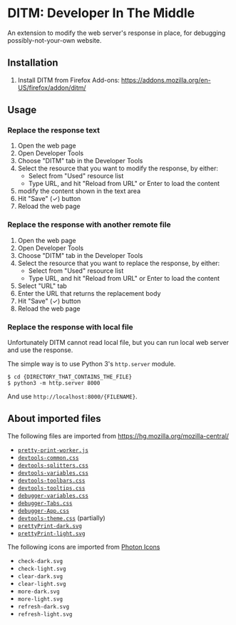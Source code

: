 # DITM: Developer In The Middle

An extension to modify the web server's response in place,
for debugging possibly-not-your-own website.

## Installation

  1. Install DITM from Firefox Add-ons: https://addons.mozilla.org/en-US/firefox/addon/ditm/

## Usage

### Replace the response text

  1. Open the web page
  1. Open Developer Tools
  1. Choose "DITM" tab in the Developer Tools
  1. Select the resource that you want to modify the response, by either:
     - Select from "Used" resource list
     - Type URL, and hit "Reload from URL" or Enter to load the content
  1. modify the content shown in the text area
  1. Hit "Save" (✓) button
  1. Reload the web page

### Replace the response with another remote file

  1. Open the web page
  1. Open Developer Tools
  1. Choose "DITM" tab in the Developer Tools
  1. Select the resource that you want to replace the response, by either:
     - Select from "Used" resource list
     - Type URL, and hit "Reload from URL" or Enter to load the content
  1. Select "URL" tab
  1. Enter the URL that returns the replacement body
  1. Hit "Save" (✓) button
  1. Reload the web page

### Replace the response with local file

Unfortunately DITM cannot read local file, but you can run local web server and
use the response.

The simple way is to use Python 3's `http.server` module.

```
$ cd {DIRECTORY_THAT_CONTAINS_THE_FILE}
$ python3 -m http.server 8000
```

And use `http://localhost:8000/{FILENAME}`.

## About imported files

The following files are imported from https://hg.mozilla.org/mozilla-central/
  * [`pretty-print-worker.js`](https://hg.mozilla.org/mozilla-central/raw-file/tip/devtools/client/debugger/dist/pretty-print-worker.js)
  * [`devtools-common.css`](https://hg.mozilla.org/mozilla-central/raw-file/tip/devtools/client/themes/common.css)
  * [`devtools-splitters.css`](https://hg.mozilla.org/mozilla-central/raw-file/tip/devtools/client/themes/splitters.css)
  * [`devtools-variables.css`](https://hg.mozilla.org/mozilla-central/raw-file/tip/devtools/client/themes/variables.css)
  * [`devtools-toolbars.css`](https://hg.mozilla.org/mozilla-central/raw-file/tip/devtools/client/themes/toolbars.css)
  * [`devtools-tooltips.css`](https://hg.mozilla.org/mozilla-central/raw-file/tip/devtools/client/themes/tooltips.css)
  * [`debugger-variables.css`](https://hg.mozilla.org/mozilla-central/raw-file/tip/devtools/client/debugger/src/components/variables.css)
  * [`debugger-Tabs.css`](https://hg.mozilla.org/mozilla-central/raw-file/tip/devtools/client/debugger/src/components/Editor/Tabs.css)
  * [`debugger-App.css`](https://hg.mozilla.org/mozilla-central/raw-file/tip/devtools/client/debugger/src/components/App.css)
  * [`devtools-theme.css`](https://hg.mozilla.org/mozilla-central/raw-file/tip/devtools/client/themes/light-theme.css) (partially)
  * [`prettyPrint-dark.svg`](https://hg.mozilla.org/mozilla-central/raw-file/tip/devtools/client/debugger/images/prettyPrint.svg)
  * [`prettyPrint-light.svg`](https://hg.mozilla.org/mozilla-central/raw-file/tip/devtools/client/debugger/images/prettyPrint.svg)

The following icons are imported from [Photon Icons](https://design.firefox.com/icons/viewer/)

  * `check-dark.svg`
  * `check-light.svg`
  * `clear-dark.svg`
  * `clear-light.svg`
  * `more-dark.svg`
  * `more-light.svg`
  * `refresh-dark.svg`
  * `refresh-light.svg`
